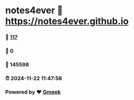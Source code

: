 # notes4ever :link: https://notes4ever.github.io 
### :page_facing_up: [117](https://notes4ever.github.io/tag.html) 
### :speech_balloon: 0 
### :hibiscus: 145598 
### :alarm_clock: 2024-11-22 11:47:58 
### Powered by :heart: [Gmeek](https://github.com/Meekdai/Gmeek)
